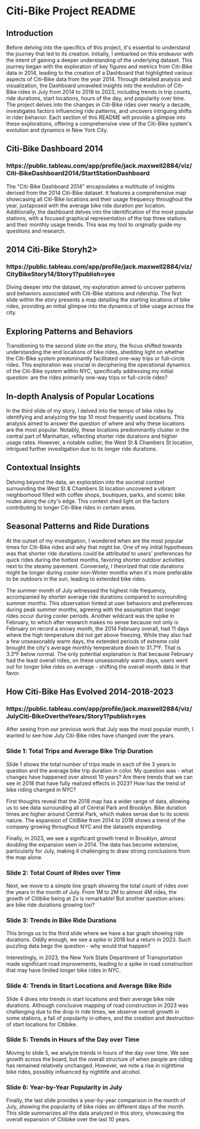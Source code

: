 <h1>Citi-Bike Project README</h1>

<h2>Introduction</h2>
<p>
  Before delving into the specifics of this project, it's essential to understand the journey that led to its creation. Initially, I embarked on this endeavor with the intent of gaining a deeper understanding of the underlying dataset. This journey began with the exploration of key figures and metrics from Citi-Bike data in 2014, leading to the creation of a Dashboard that highlighted various aspects of Citi-Bike data from the year 2014. Through detailed analysis and visualization, the Dashboard unraveled insights into the evolution of Citi-Bike rides in July from 2014 to 2018 to 2023, including trends in trip counts, ride durations, start locations, hours of the day, and popularity over time. The project delves into the changes in Citi-Bike rides over nearly a decade, investigates factors influencing ride patterns, and uncovers intriguing shifts in rider behavior. Each section of this README will provide a glimpse into these explorations, offering a comprehensive view of the Citi-Bike system's evolution and dynamics in New York City.
</p>

<h2>Citi-Bike Dashboard 2014</h2>
<h3>https://public.tableau.com/app/profile/jack.maxwell2884/viz/Citi-BikeDashboard2014/StartStationDashboard</h3>
<p>
  The "Citi-Bike Dashboard 2014" encapsulates a multitude of insights derived from the 2014 Citi-Bike dataset. It features a comprehensive map showcasing all Citi-Bike locations and their usage frequency throughout the year, juxtaposed with the average bike ride duration per location. Additionally, the dashboard delves into the identification of the most popular stations, with a focused graphical representation of the top three stations and their monthly usage trends. This was my tool to originally guide my questions and research.
</p>

<h2>2014 Citi-Bike Storyh2>
<h3>https://public.tableau.com/app/profile/jack.maxwell2884/viz/CityBikeStory14/Story1?publish=yes</h3>
<p>
  Diving deeper into the dataset, my exploration aimed to uncover patterns and behaviors associated with Citi-Bike stations and ridership. The first slide within the story presents a map detailing the starting locations of bike rides, providing an initial glimpse into the dynamics of bike usage across the city.
</p>

<h2>Exploring Patterns and Behaviors</h2>
<p>
  Transitioning to the second slide on the story, the focus shifted towards understanding the end locations of bike rides, shedding light on whether the Citi-Bike system predominantly facilitated one-way trips or full-circle rides. This exploration was crucial in deciphering the operational dynamics of the Citi-Bike system within NYC, specifically addressing my initial question: are the rides primarily one-way trips or full-circle rides?
</p>

<h2>In-depth Analysis of Popular Locations</h2>
<p>
  In the third slide of my story, I delved into the tempo of bike rides by identifying and analyzing the top 10 most frequently used locations. This analysis aimed to answer the question of where and why these locations are the most popular. Notably, these locations predominantly cluster in the central part of Manhattan, reflecting shorter ride durations and higher usage rates. However, a notable outlier, the West St & Chambers St location, intrigued further investigation due to its longer ride durations.
</p>

<h2>Contextual Insights</h2>
<p>
  Delving beyond the data, an exploration into the societal context surrounding the West St & Chambers St location uncovered a vibrant neighborhood filled with coffee shops, boutiques, parks, and scenic bike routes along the city's edge. This context shed light on the factors contributing to longer Citi-Bike rides in certain areas.
</p>

<h2>Seasonal Patterns and Ride Durations</h2>
<p>
  At the outset of my investigation, I wondered when are the most popular times for Citi-Bike rides and why that might be. One of my initial hypotheses was that shorter ride durations could be attributed to users' preferences for quick rides during the hottest months, favoring shorter outdoor activities next to the steamy pavement. Conversely, I theorized that ride durations might be longer during cooler non-Winter months when it's more preferable to be outdoors in the sun, leading to extended bike rides.
</p>
<p>
  The summer month of July witnessed the highest ride frequency, accompanied by shorter average ride durations compared to surrounding summer months. This observation hinted at user behaviors and preferences during peak summer months, agreeing with the assumption that longer rides occur during cooler periods. Another wildcard was the spike in February, to which after research makes no sense because not only is February on record a snowy month, the 2014 February overall, had 11 days where the high temperature did not get above freezing. While they also had a few unseasonably warm days, the extended periods of extreme cold brought the city's average monthly temperature down to 31.7°F. That is 3.3°F below normal. The only potential explanation is that because February had the least overall rides, on these unseasonably warm days, users went out for longer bike rides on average - shifting the overall month data in that favor.
</p>

<h2>How Citi-Bike Has Evolved 2014-2018-2023</h2>
<h3>https://public.tableau.com/app/profile/jack.maxwell2884/viz/JulyCiti-BikeOvertheYears/Story1?publish=yes</h3>
<p>
  After seeing from our previous work that July was the most popular month, I wanted to see how July Citi-Bike rides have changed over the years.
</p>

<h3>Slide 1: Total Trips and Average Bike Trip Duration</h3>
<p>
  Slide 1 shows the total number of trips made in each of the 3 years in question and the average bike trip duration in color. My question was - what changes have happened over almost 10 years? Are there trends that we can see in 2018 that have fully realized effects in 2023? How has the trend of bike riding changed in NYC?
</p>
<p>
  First thoughts reveal that the 2018 map has a wider range of data, allowing us to see data surrounding all of Central Park and Brooklyn. Bike duration times are higher around Central Park, which makes sense due to its scenic nature. The expansion of CitiBike from 2014 to 2018 shows a trend of the company growing throughout NYC and the datasets expanding.
</p>
<p>
  Finally, in 2023, we see a significant growth trend in Brooklyn, almost doubling the expansion seen in 2014. The data has become extensive, particularly for July, making it challenging to draw strong conclusions from the map alone.
</p>

<h3>Slide 2: Total Count of Rides over Time</h3>
<p>
  Next, we move to a simple line graph showing the total count of rides over the years in the month of July. From 1M to 2M to almost 4M rides, the growth of Citibike being at 2x is remarkable! But another question arises: are bike ride durations growing too?
</p>

<h3>Slide 3: Trends in Bike Ride Durations</h3>
<p>
  This brings us to the third slide where we have a bar graph showing ride durations. Oddly enough, we see a spike in 2018 but a return in 2023. Such puzzling data begs the question - why would that happen?
</p>
<p>
  Interestingly, in 2023, the New York State Department of Transportation made significant road improvements, leading to a spike in road construction that may have limited longer bike rides in NYC.
</p>

<h3>Slide 4: Trends in Start Locations and Average Bike Ride</h3>
<p>
  Slide 4 dives into trends in start locations and their average bike ride durations. Although conclusive mapping of road construction in 2023 was challenging due to the drop in ride times, we observe overall growth in some stations, a fall of popularity in others, and the creation and destruction of start locations for Citibike.
</p>

<h3>Slide 5: Trends in Hours of the Day over Time</h3>
<p>
  Moving to slide 5, we analyze trends in hours of the day over time. We see growth across the board, but the overall structure of when people are riding has remained relatively unchanged. However, we note a rise in nighttime bike rides, possibly influenced by nightlife and alcohol.
</p>

<h3>Slide 6: Year-by-Year Popularity in July</h3>
<p>
  Finally, the last slide provides a year-by-year comparison in the month of July, showing the popularity of bike rides on different days of the month. This slide summarizes all the data analyzed in this story, showcasing the overall expansion of Citibike over the last 10 years.
</p>

